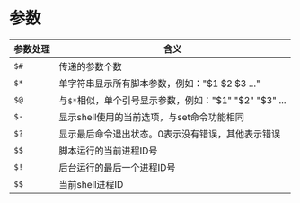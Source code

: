 # 参数

|参数处理|含义|
|-----|-----|
|`$#`|传递的参数个数|
|`$*`|单字符串显示所有脚本参数，例如："$1 $2 $3 ..."|
|`$@`|与`$*`相似，单个引号显示参数，例如："$1" "$2" "$3" ...|
|`$-`|显示shell使用的当前选项，与set命令功能相同|
|`$?`|显示最后命令退出状态。0表示没有错误，其他表示错误|
|`$$`|脚本运行的当前进程ID号|
|`$!`|后台运行的最后一个进程ID号|
|`$$`|当前shell进程ID|
